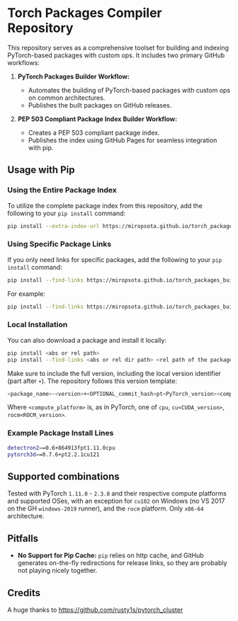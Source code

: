 # Torch Packages Compiler Repository

This repository serves as a comprehensive toolset for building and indexing PyTorch-based packages with custom ops. It includes two primary GitHub workflows:

1. **PyTorch Packages Builder Workflow:**
   - Automates the building of PyTorch-based packages with custom ops on common architectures.
   - Publishes the built packages on GitHub releases.

2. **PEP 503 Compliant Package Index Builder Workflow:**
   - Creates a PEP 503 compliant package index.
   - Publishes the index using GitHub Pages for seamless integration with pip.

## Usage with Pip

### Using the Entire Package Index

To utilize the complete package index from this repository, add the following to your `pip install` command:

```bash
pip install --extra-index-url https://miropsota.github.io/torch_packages_builder <your package list>
```

### Using Specific Package Links

If you only need links for specific packages, add the following to your `pip install` command:

```bash
pip install --find-links https://miropsota.github.io/torch_packages_builder/<pep 503 normalized name> <your package list>
```

For example:

```bash
pip install --find-links https://miropsota.github.io/torch_packages_builder/detectron2/ <your package list>
```

### Local Installation

You can also download a package and install it locally:

```bash
pip install <abs or rel path>
pip install --find-links <abs or rel dir path> <rel path of the package with respect to the directory>
```

Make sure to include the full version, including the local version identifier (part after `+`). The repository follows this version template:

```bash
<package_name>-<version>+<OPTIONAL_commit_hash>pt<PyTorch_version><compute_platform>
```

Where `<compute_platform>` is, as in PyTorch, one of `cpu`, `cu<CUDA_version>`, `rocm<ROCM_version>`.

### Example Package Install Lines

```bash
detectron2==0.6+864913fpt1.11.0cpu
pytorch3d==0.7.6+pt2.2.1cu121
```

## Supported combinations

Tested with PyTorch `1.11.0` - `2.3.0` and their respective compute platforms and supported OSes, with an exception for `cu102` on Windows (no VS 2017 on the GH `windows-2019` runner), and the `rocm` platform.
Only `x86-64` architecture.

## Pitfalls

- **No Support for Pip Cache:**
  `pip` relies on http cache, and GitHub generates on-the-fly redirections for release links, so they are probably not playing nicely together.

## Credits

A huge thanks to <https://github.com/rusty1s/pytorch_cluster>
